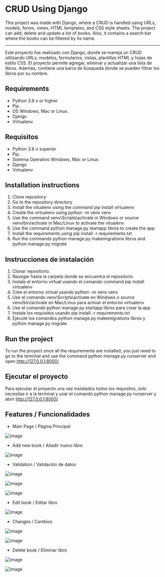 
# CRUD Using Django

This project was made with Django, where a CRUD is handled using URLs, models, forms, views, HTML templates, and CSS style sheets. The project can add, delete and update a list of books. Also, it contains a search bar where the books can be filtered by its name.

****
Este proyecto fue realizado con Django, donde se maneja un CRUD utilizando URLs, modelos, formularios, vistas, plantillas HTML y hojas de estilo CSS. El proyecto permite agregar, eliminar y actualizar una lista de libros. Además, contiene una barra de búsqueda donde se pueden filtrar los libros por su nombre.




## Requirements

* Python 3.8 o or higher
* Pip.
* OS Windows, Mac or Linux.
* Django
* Virtualenv

## Requisitos
* Python 3.8 o superior
* Pip.
* Sistema Operativo Windows, Mac or Linux.
* Django
* Virtualenv

## Installation instructions

1. Clone repository
2. Go to the repository directory
3. Install the vitualenv using the command pip install virtualenv
4. Create the virtualenv using python -m venv venv 
5. Use the command venv\Scripts\activate in Windows or source venv/bin/activate in Mac/Linux to activate the vitualenv
6. Use the command python manage.py startapp libros to create the app
7. Install the requirements using pip install -r requirements.txt
8. Run the commands python manage.py makemigrations libros and python manage.py migrate


## Instrucciones de instalación

1. Clonar repositorio.
2. Navegar hasta la carpeta donde se encuentra el repositorio
3. Instale el entorno virtual usando el comando command pip install virtualenv
4. Cree el entorno virtual usando python -m venv venv 
5. Use el comando venv\Scripts\activate en Windows o source venv/bin/activate en Mac/Linux para activar el entorno virtualenv
6. Use el comando python manage.py startapp libros para crear la app
7. Instale los requisitos usando pip install -r requirements.txt
8. Ejecute los comandos python manage.py makemigrations libros y
python manage.py migrate

## Run the project

To run the proyect once all the requirements are installed, you just need to go to the temrinal and use the command python manage.py runserver and open http://127.0.0.1:8000/ 

## Ejecutar el proyecto

Para ejecutar el proyecto una vez instalados todos los requisitos, solo necesitas ir a la terminal y usar el comando python manage.py runserver y abrir http://127.0.0.1:8000/


## Features / Funcionalidades

* Main Page / Página Principal

 ![image](https://github.com/user-attachments/assets/a58e4cda-05e6-4e0b-ad79-dcbb0ab3389c)

* Add new book / Añadir nuevo libro

 ![image](https://github.com/user-attachments/assets/2fdfce79-fd5e-4775-8645-7ea54f27fa67)
 
* Validation / Validación de datos

 ![image](https://github.com/user-attachments/assets/0d160306-4b67-4a45-9b1e-d63b408f634a)

 ![image](https://github.com/user-attachments/assets/73ee9bc6-97fc-4e01-a203-e61dc6f0fd9c)

 ![image](https://github.com/user-attachments/assets/6f1c86c6-0d4b-434a-9f59-3d86b3c94aec)

* Edit book / Editar libro

 ![image](https://github.com/user-attachments/assets/cca7d9f1-8de8-4196-a4d6-8260093f0f9b)

* Changes / Cambios

 ![image](https://github.com/user-attachments/assets/481bf3e5-bf17-471a-813a-171c9616d3e5)

 ![image](https://github.com/user-attachments/assets/720d2cc5-1506-4e8b-accc-1b5897f41b09)

* Delete book / Eliminar libro

 ![image](https://github.com/user-attachments/assets/9d86fdcc-de8d-4e85-b154-b843224c90ab)

 ![image](https://github.com/user-attachments/assets/0c784c5f-6600-4b39-b840-82055f0a22f5)


  



 
